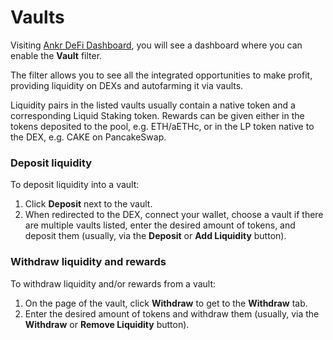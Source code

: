 # Vaults
Visiting [Ankr DeFi Dashboard](https://www.ankr.com/staking/defi/), you will see a dashboard where you can enable the **Vault** filter. 

The filter allows you to see all the integrated opportunities to make profit, providing liquidity on DEXs and autofarming it via vaults.

Liquidity pairs in the listed vaults usually contain a native token and a corresponding Liquid Staking token.
Rewards can be given either in the tokens deposited to the pool, e.g. ETH/aETHc, or in the LP token native to the DEX, e.g. CAKE on PancakeSwap. 

### Deposit liquidity
To deposit liquidity into a vault:
1. Click **Deposit** next to the vault.
2. When redirected to the DEX, connect your wallet, choose a vault if there are multiple vaults listed, enter the desired amount of tokens, and deposit them (usually, via the **Deposit** or **Add Liquidity** button).

### Withdraw liquidity and rewards
To withdraw liquidity and/or rewards from a vault:
1. On the page of the vault, click **Withdraw** to get to the **Withdraw** tab.
2. Enter the desired amount of tokens and withdraw them (usually, via the **Withdraw** or **Remove Liquidity** button).